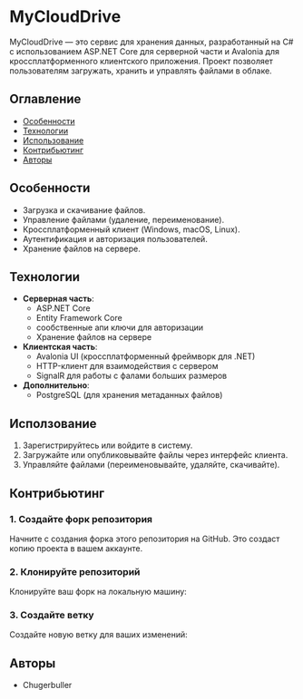 # MyCloudDrive

MyCloudDrive — это сервис для хранения данных, разработанный на C# с использованием ASP.NET Core для серверной части и Avalonia для кроссплатформенного клиентского приложения. Проект позволяет пользователям загружать, хранить и управлять файлами в облаке.

## Оглавление

- [Особенности](#особенности)
- [Технологии](#технологии)
- [Использование](#использование)
- [Контрибьютинг](#контрибьютинг)
- [Авторы](#авторы)

## Особенности

- Загрузка и скачивание файлов.
- Управление файлами (удаление, переименование).
- Кроссплатформенный клиент (Windows, macOS, Linux).
- Аутентификация и авторизация пользователей.
- Хранение файлов на сервере.

## Технологии

- **Серверная часть**:
  - ASP.NET Core
  - Entity Framework Core
  - сообственные апи ключи для авторизации
  - Хранение файлов на сервере
- **Клиентская часть**:
  - Avalonia UI (кроссплатформенный фреймворк для .NET)
  - HTTP-клиент для взаимодействия с сервером
  - SignalR для работы с фалами больших размеров
- **Дополнительно**:
  - PostgreSQL (для хранения метаданных файлов)
 
## Исползование

1. Зарегистрируйтесь или войдите в систему.
2. Загружайте или опубликовывайте файлы через интерфейс клиента.
3. Управляйте файлами (переименовывайте, удаляйте, скачивайте).

## Контрибьютинг

### 1. Создайте форк репозитория
Начните с создания форка этого репозитория на GitHub. Это создаст копию проекта в вашем аккаунте.

### 2. Клонируйте репозиторий
Клонируйте ваш форк на локальную машину:

### 3. Создайте ветку
Создайте новую ветку для ваших изменений:

## Авторы
- Chugerbuller
